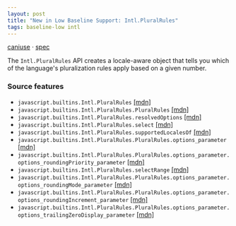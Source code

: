 ```yaml
---
layout: post
title: "New in Low Baseline Support: Intl.PluralRules"
tags: baseline-low intl
---
```


[caniuse](https://caniuse.com/?search=intl-plural-rules) · [spec](https://tc39.es/ecma402/#pluralrules-objects)

The `Intl.PluralRules` API creates a locale-aware object that tells you which of the language's pluralization rules apply based on a given number.

### Source features

- ``javascript.builtins.Intl.PluralRules`` [[mdn]](https://https://developer.mozilla.org/en-US/search?q=javascript.builtins.Intl.PluralRules)
- ``javascript.builtins.Intl.PluralRules.PluralRules`` [[mdn]](https://https://developer.mozilla.org/en-US/search?q=javascript.builtins.Intl.PluralRules.PluralRules)
- ``javascript.builtins.Intl.PluralRules.resolvedOptions`` [[mdn]](https://https://developer.mozilla.org/en-US/search?q=javascript.builtins.Intl.PluralRules.resolvedOptions)
- ``javascript.builtins.Intl.PluralRules.select`` [[mdn]](https://https://developer.mozilla.org/en-US/search?q=javascript.builtins.Intl.PluralRules.select)
- ``javascript.builtins.Intl.PluralRules.supportedLocalesOf`` [[mdn]](https://https://developer.mozilla.org/en-US/search?q=javascript.builtins.Intl.PluralRules.supportedLocalesOf)
- ``javascript.builtins.Intl.PluralRules.PluralRules.options_parameter`` [[mdn]](https://https://developer.mozilla.org/en-US/search?q=javascript.builtins.Intl.PluralRules.PluralRules.options_parameter)
- ``javascript.builtins.Intl.PluralRules.PluralRules.options_parameter.options_roundingPriority_parameter`` [[mdn]](https://https://developer.mozilla.org/en-US/search?q=javascript.builtins.Intl.PluralRules.PluralRules.options_parameter.options_roundingPriority_parameter)
- ``javascript.builtins.Intl.PluralRules.selectRange`` [[mdn]](https://https://developer.mozilla.org/en-US/search?q=javascript.builtins.Intl.PluralRules.selectRange)
- ``javascript.builtins.Intl.PluralRules.PluralRules.options_parameter.options_roundingMode_parameter`` [[mdn]](https://https://developer.mozilla.org/en-US/search?q=javascript.builtins.Intl.PluralRules.PluralRules.options_parameter.options_roundingMode_parameter)
- ``javascript.builtins.Intl.PluralRules.PluralRules.options_parameter.options_roundingIncrement_parameter`` [[mdn]](https://https://developer.mozilla.org/en-US/search?q=javascript.builtins.Intl.PluralRules.PluralRules.options_parameter.options_roundingIncrement_parameter)
- ``javascript.builtins.Intl.PluralRules.PluralRules.options_parameter.options_trailingZeroDisplay_parameter`` [[mdn]](https://https://developer.mozilla.org/en-US/search?q=javascript.builtins.Intl.PluralRules.PluralRules.options_parameter.options_trailingZeroDisplay_parameter)
